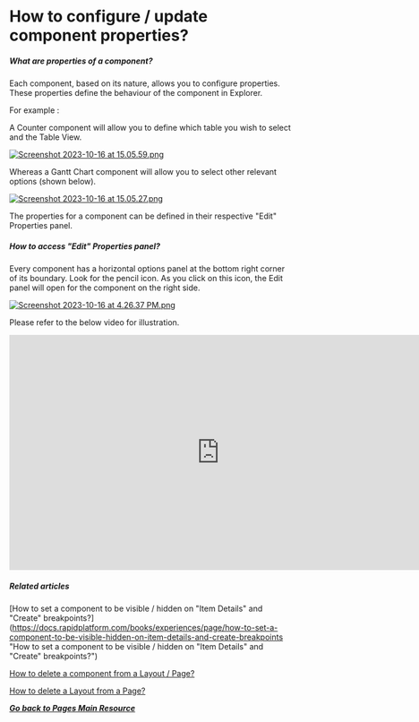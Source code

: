 # How to configure / update component properties?

##### **What are properties of a component?**

Each component, based on its nature, allows you to configure properties. These properties define the behaviour of the component in Explorer.

For example :

A Counter component will allow you to define which table you wish to select and the Table View.

[![Screenshot 2023-10-16 at 15.05.59.png](https://docs.rapidplatform.com/uploads/images/gallery/2023-10/scaled-1680-/eEvMDfmf6I4tMGdP-screenshot-2023-10-16-at-15-05-59.png)](https://docs.rapidplatform.com/uploads/images/gallery/2023-10/eEvMDfmf6I4tMGdP-screenshot-2023-10-16-at-15-05-59.png)

Whereas a Gantt Chart component will allow you to select other relevant options (shown below).

[![Screenshot 2023-10-16 at 15.05.27.png](https://docs.rapidplatform.com/uploads/images/gallery/2023-10/scaled-1680-/EC3HRRoTC6IicQo6-screenshot-2023-10-16-at-15-05-27.png)](https://docs.rapidplatform.com/uploads/images/gallery/2023-10/EC3HRRoTC6IicQo6-screenshot-2023-10-16-at-15-05-27.png)

The properties for a component can be defined in their respective "Edit" Properties panel.

##### **How to access "Edit" Properties panel?**

Every component has a horizontal options panel at the bottom right corner of its boundary. Look for the pencil icon. As you click on this icon, the Edit panel will open for the component on the right side.

[![Screenshot 2023-10-16 at 4.26.37 PM.png](https://docs.rapidplatform.com/uploads/images/gallery/2023-10/scaled-1680-/NihNkgrFXC8pTFzi-screenshot-2023-10-16-at-4-26-37-pm.png)](https://docs.rapidplatform.com/uploads/images/gallery/2023-10/NihNkgrFXC8pTFzi-screenshot-2023-10-16-at-4-26-37-pm.png)

Please refer to the below video for illustration.

<iframe allowfullscreen="allowfullscreen" frameborder="0" height="420" src="https://www.youtube.com/embed/Jt8bMFjSEd8?si=EuMNECVgOZA9bjSy" title="YouTube video player" width="750"></iframe>

##### **Related articles**

[How to set a component to be visible / hidden on "Item Details" and "Create" breakpoints?](https://docs.rapidplatform.com/books/experiences/page/how-to-set-a-component-to-be-visible-hidden-on-item-details-and-create-breakpoints "How to set a component to be visible / hidden on "Item Details" and "Create" breakpoints?")

[How to delete a component from a Layout / Page?](https://docs.rapidplatform.com/books/experiences/page/how-to-delete-a-component-from-a-layout-page "How to delete a component from a Layout / Page?")

[How to delete a Layout from a Page?](https://docs.rapidplatform.com/books/experiences/page/how-to-delete-a-layout-from-a-page "How to delete a Layout from a Page?")

[***Go back to Pages Main Resource***](https://docs.rapidplatform.com/books/experiences/page/all-about-pages-in-designer "All about Pages in Designer")
